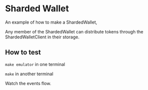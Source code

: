# Sharded Wallet

An example of how to make a ShardedWallet, 

Any member of the ShardedWallet can distribute tokens through the ShardedWalletClient in their storage. 
## How to test

`make emulator` in one terminal

`make` in another terminal

Watch the events flow.